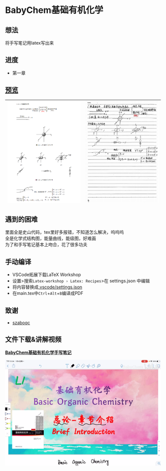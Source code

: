 # BabyChem基础有机化学

## 想法

将手写笔记用latex写出来

## 进度

* 第一章

## [预览](main.pdf)

| ![tex](imgs/babychem-tex.png) | ![pdf](imgs/babychem-pdf.png) |
| --- | --- |

## 遇到的困难

里面全是史山代码，tex里好多报错，不知道怎么解决，呜呜呜  
全是化学式结构图，能量曲线，能级图，好难画  
为了和手写笔记基本上吻合，花了很多功夫  

## 手动编译

* VSCode拓展下载LaTeX Workshop
* 设置>搜索`Latex-workshop › Latex: Recipes`>在 settings.json 中编辑
* 将内容替换成[.vscode/settings.json](.vscode/settings.json)
* 在main.tex中`Ctrl`+`Alt`+`B`编译成PDF

## 致谢

* [szaboqc](https://github.com/Usu171/szaboqc)

## 文件下载&讲解视频

**[BabyChem基础有机化学手写笔记](https://github.com/Benzyl-titanium/BabyChem/releases/download/organic-chemistry/BabyChem.pdf)**

[![讲解视频](imgs/babychem.png)](https://www.bilibili.com/video/BV11U4y1x7GL/?spm_id_from=333.1387.homepage.video_card.click&vd_source=d848090dc43c31d7970651436f34cfa5)

